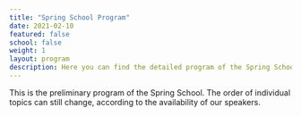 ```yaml
---
title: "Spring School Program"
date: 2021-02-10
featured: false
school: false
weight: 1
layout: program
description: Here you can find the detailed program of the Spring School.
---
```


This is the preliminary program of the Spring School. The order of individual topics can still change, according to the availability of our speakers. 